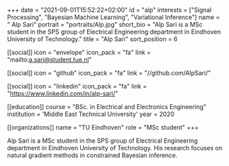 +++
date = "2021-09-01T15:52:22+02:00"
id = "alp"
interests = ["Signal Processing", "Bayesian Machine Learning", "Variational Inference"]
name = " Alp Sari"
portrait = "portraits/Alp.jpg"
short_bio = "Alp Sari is a MSc student in the SPS group of Electrical Engineering department in Eindhoven University of Technology."
title = "Alp Sari"
sort_position = 6

[[social]]
    icon = "envelope"
    icon_pack = "fa"
    link = "mailto:a.sari@student.tue.nl"

[[social]]
    icon = "github"
    icon_pack = "fa"
    link = "//github.com/AlpSari/"

[[social]]
    icon = "linkedin"
    icon_pack = "fa"
    link = "https://www.linkedin.com/in/alp-sari/"

[[education]]
    course = "BSc. in Electrical and Electronics Engineering"
    institution = 'Middle East Technical University'
    year = 2020

[[organizations]]
    name = "TU Eindhoven"
    role = "MSc student"
+++

Alp Sari is a MSc student in the SPS group of Electrical Engineering department in Eindhoven University of Technology. His research focuses on natural gradient methods in constrained Bayesian inference.

